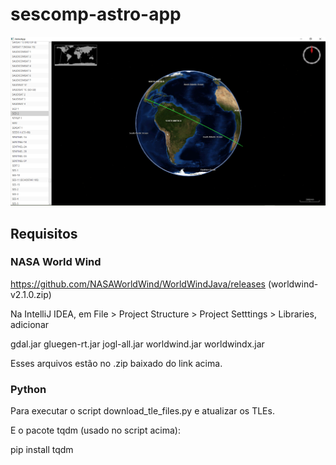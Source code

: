 # sescomp-astro-app

![astroapp_scd2.png](imgs/astroapp_scd2.png)

## Requisitos
### NASA World Wind
https://github.com/NASAWorldWind/WorldWindJava/releases (worldwind-v2.1.0.zip)

Na IntelliJ IDEA, em File > Project Structure > Project Setttings > Libraries, adicionar

gdal.jar
gluegen-rt.jar
jogl-all.jar
worldwind.jar
worldwindx.jar

Esses arquivos estão no .zip baixado do link acima.

### Python
Para executar o script download_tle_files.py e atualizar os TLEs.

E o pacote tqdm (usado no script acima):

pip install tqdm
